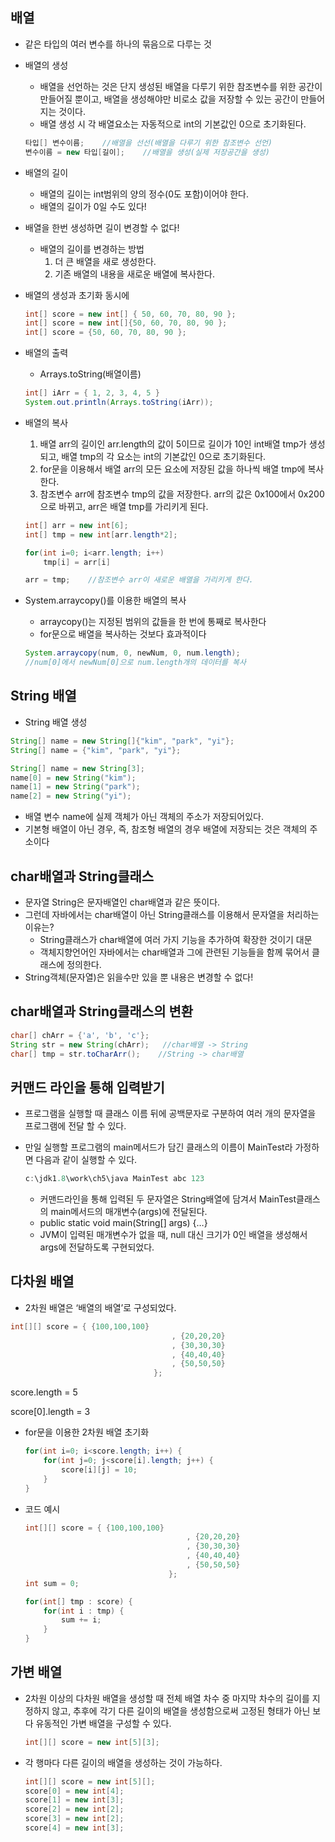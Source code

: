 ## 배열

- 같은 타입의 여러 변수를 하나의 묶음으로 다루는 것
- 배열의 생성
    - 배열을 선언하는 것은 단지 생성된 배열을 다루기 위한 참조변수를 위한 공간이 만들어질 뿐이고, 배열을 생성해야만 비로소 값을 저장할 수 있는 공간이 만들어지는 것이다.
    - 배열 생성 시 각 배열요소는  자동적으로 int의 기본값인 0으로 초기화된다.
    
    ```java
    타입[] 변수이름;    //배열을 선선(배열을 다루기 위한 참조변수 선언)
    변수이름 = new 타입[길이];    //배열을 생성(실제 저장공간을 생성)
    ```
    
- 배열의 길이
    - 배열의 길이는 int범위의 양의 정수(0도 포함)이어야 한다.
    - 배열의 길이가 0일 수도 있다!
- 배열을 한번 생성하면 길이 변경할 수 없다!
    - 배열의 길이를 변경하는 방법
        1. 더 큰 배열을 새로 생성한다.
        2. 기존 배열의 내용을 새로운 배열에 복사한다.
- 배열의 생성과 초기화 동시에
    
    ```java
    int[] score = new int[] { 50, 60, 70, 80, 90 };  
    int[] score = new int[]{50, 60, 70, 80, 90 };
    int[] score = {50, 60, 70, 80, 90 };
    ```
    
- 배열의 출력
    - Arrays.toString(배열이름)
    
    ```java
    int[] iArr = { 1, 2, 3, 4, 5 }
    System.out.println(Arrays.toString(iArr));
    ```
    
- 배열의 복사
    1. 배열 arr의 길이인 arr.length의 값이 5이므로 길이가 10인 int배열 tmp가 생성되고, 배열 tmp의 각 요소는 int의 기본값인 0으로 초기화된다.
    2. for문을 이용해서 배열 arr의 모든 요소에 저장된 값을 하나씩 배열 tmp에 복사한다.
    3. 참조변수 arr에 참조변수 tmp의 값을 저장한다. arr의 값은 0x100에서 0x200으로 바뀌고, arr은 배열 tmp를 가리키게 된다.
    
    ```java
    int[] arr = new int[6];
    int[] tmp = new int[arr.length*2];
    
    for(int i=0; i<arr.length; i++)
    	tmp[i] = arr[i]
    
    arr = tmp;    //참조변수 arr이 새로운 배열을 가리키게 한다.
    ```
    
- System.arraycopy()를 이용한 배열의 복사
    - arraycopy()는 지정된 범위의 값들을 한 번에 통째로 복사한다
    - for문으로 배열을 복사하는 것보다 효과적이다
    
    ```java
    System.arraycopy(num, 0, newNum, 0, num.length);
    //num[0]에서 newNum[0]으로 num.length개의 데이터를 복사
    ```
    

## String 배열

- String 배열 생성

```java
String[] name = new String[]{"kim", "park", "yi"};
String[] name = {"kim", "park", "yi"};

String[] name = new String[3];
name[0] = new String("kim");
name[1] = new String("park");
name[2] = new String("yi");
```

- 배열 변수 name에 실제 객체가 아닌 객체의 주소가 저장되어있다.
- 기본형 배열이 아닌 경우, 즉, 참조형 배열의 경우 배열에 저장되는 것은 객체의 주소이다

## char배열과 String클래스

- 문자열 String은 문자배열인 char배열과 같은 뜻이다.
- 그런데 자바에서는 char배열이 아닌 String클래스를 이용해서 문자열을 처리하는 이유는?
    - String클래스가 char배열에 여러 가지 기능을 추가하여 확장한 것이기 대문
    - 객체지향언어인 자바에서는 char배열과 그에 관련된 기능들을 함께 묶어서 클래스에 정의한다.
- String객체(문자열)은 읽을수만 있을 뿐 내용은 변경할 수 없다!

## char배열과 String클래스의 변환

```java
char[] chArr = {'a', 'b', 'c'};
String str = new String(chArr);   //char배열 -> String
char[] tmp = str.toCharArr();    //String -> char배열 
```

## 커맨드 라인을 통해 입력받기

- 프로그램을 실행할 때 클래스 이름 뒤에 공백문자로 구분하여 여러 개의 문자열을 프로그램에 전달 할 수 있다.
- 만일 실행할 프로그램의 main메서드가 담긴 클래스의 이름이 MainTest라 가정하면 다음과 같이 실행할 수 있다.
    
    ```java
    c:\jdk1.8\work\ch5\java MainTest abc 123
    ```
    
    - 커맨드라인을 통해 입력된 두 문자열은 String배열에 담겨서 MainTest클래스의 main메서드의 매개변수(args)에 전달된다.
    - public static void main(String[] args) {…}
    - JVM이 입력된 매개변수가 없을 때, null 대신 크기가 0인 배열을 생성해서 args에 전달하도록 구현되었다.

## 다차원 배열

- 2차원 배열은 ‘배열의 배열’로 구성되었다.

```java
int[][] score = { {100,100,100}
									, {20,20,20}
									, {30,30,30}
									, {40,40,40}
									, {50,50,50}
								};

```

score.length = 5

score[0].length = 3

- for문을 이용한 2차원 배열 초기화
    
    ```java
    for(int i=0; i<score.length; i++) {
    	for(int j=0; j<score[i].length; j++) {
    		score[i][j] = 10;
    	}
    }
    ```
    
- 코드 예시
    
    ```java
    int[][] score = { {100,100,100}
    									, {20,20,20}
    									, {30,30,30}
    									, {40,40,40}
    									, {50,50,50}
    								};
    int sum = 0;
    
    for(int[] tmp : score) {
    	for(int i : tmp) {
    		sum += i;
    	}
    }
    ```
    

## 가변 배열

- 2차원 이상의 다차원 배열을 생성할 때 전체 배열 차수 중 마지막 차수의 길이를 지정하지 않고, 추후에 각기 다른 길이의 배열을 생성함으로써 고정된 형태가 아닌 보다 유동적인 가변 배열을 구성할 수 있다.
    
    ```java
    int[][] score = new int[5][3];
    ```
    
- 각 행마다 다른 길이의 배열을 생성하는 것이 가능하다.
    
    ```java
    int[][] score = new int[5][];
    score[0] = new int[4];
    score[1] = new int[3];
    score[2] = new int[2];
    score[3] = new int[2];
    score[4] = new int[3];
    ```
